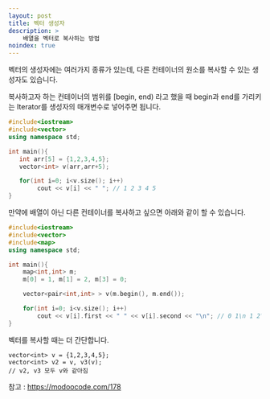 ```yaml
---
layout: post
title: 벡터 생성자 
description: >
    배열을 벡터로 복사하는 방법
noindex: true
---
```


벡터의 생성자에는 여러가지 종류가 있는데, 다른 컨테이너의 원소를 복사할 수 있는 생성자도 있습니다.  

복사하고자 하는 컨테이너의 범위를 [begin, end) 라고 했을 때 begin과 end를 가리키는 Iterator를 생성자의 매개변수로 넣어주면 됩니다.

```c++
#include<iostream>
#include<vector>
using namespace std;

int main(){
   int arr[5] = {1,2,3,4,5};
   vector<int> v(arr,arr+5);

   for(int i=0; i<v.size(); i++)
        cout << v[i] << " "; // 1 2 3 4 5
}
```

만약에 배열이 아닌 다른 컨테이너를 복사하고 싶으면 아래와 같이 할 수 있습니다.

```c++
#include<iostream>
#include<vector>
#include<map>
using namespace std;

int main(){
    map<int,int> m;
    m[0] = 1, m[1] = 2, m[3] = 0;

    vector<pair<int,int> > v(m.begin(), m.end());

    for(int i=0; i<v.size(); i++)
        cout << v[i].first << " " << v[i].second << "\n"; // 0 1\n 1 2\n 3 0
}
```

벡터를 복사할 때는 더 간단합니다.

```
vector<int> v = {1,2,3,4,5};
vector<int> v2 = v, v3(v);
// v2, v3 모두 v와 같아짐
```

참고 : <https://modoocode.com/178>